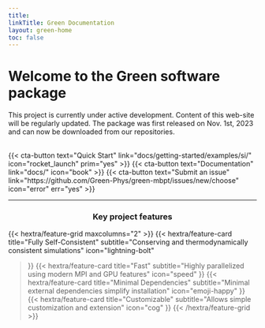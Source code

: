 ```yaml
---
title: 
linkTitle: Green Documentation
layout: green-home
toc: false
---
```


# Welcome to the Green software package

This project is currently under active development. Content of this web-site will be
regularly updated. The package was first released on Nov. 1st, 2023 and can now be downloaded from our repositories.

<br/>

<div class="mb-6">
{{< cta-button text="Quick Start" link="docs/getting-started/examples/si/" icon="rocket_launch" prim="yes" >}}
{{< cta-button text="Documentation" link="docs/" icon="book" >}}
{{< cta-button text="Submit an issue" link="https://github.com/Green-Phys/green-mbpt/issues/new/choose" icon="error" err="yes" >}}
</div>



<hr>

  ### <p style="text-align: center;">Key project features</p>


{{< hextra/feature-grid maxcolumns="2" >}}
  {{< hextra/feature-card
    title="Fully Self-Consistent"
    subtitle="Conserving and thermodynamically consistent simulations"
    icon="lightning-bolt"
  >}}
  {{< hextra/feature-card
    title="Fast"
    subtitle="Highly parallelized using modern MPI and GPU features"
    icon="speed"
  >}}
  {{< hextra/feature-card
    title="Minimal Dependencies"
    subtitle="Minimal external dependencies simplify installation"
    icon="emoji-happy"
  >}}
  {{< hextra/feature-card
    title="Customizable"
    subtitle="Allows simple customization and extension"
    icon="cog"
  >}}
{{< /hextra/feature-grid >}}
